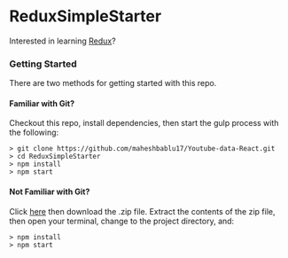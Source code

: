 # ReduxSimpleStarter

Interested in learning [Redux](https://www.udemy.com/react-redux/)?

### Getting Started

There are two methods for getting started with this repo.

#### Familiar with Git?
Checkout this repo, install dependencies, then start the gulp process with the following:

```
> git clone https://github.com/maheshbablu17/Youtube-data-React.git
> cd ReduxSimpleStarter
> npm install
> npm start
```

#### Not Familiar with Git?
Click [here](https://github.com/maheshbablu17/Youtube-data-React.git) then download the .zip file.  Extract the contents of the zip file, then open your terminal, change to the project directory, and:

```
> npm install
> npm start
```

